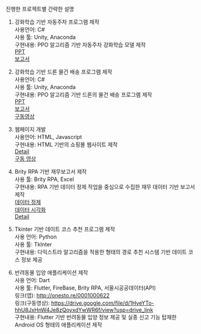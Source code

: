 진행한 프로젝트별 간략한 설명

1. 강화학습 기반 자동주차 프로그램 제작<br>
사용언어: C#<br>
사용 툴: Unity, Anaconda<br>
구현내용: PPO 알고리즘 기반 자동주차 강화학습 모델 제작<br>
<a href=https://github.com/bumkimm/portfolio/blob/main/1.%20%EA%B0%95%ED%99%94%20%ED%95%99%EC%8A%B5%20%EA%B8%B0%EB%B0%98%20%EC%9E%90%EB%8F%99%20%EC%A3%BC%EC%B0%A8%20%ED%94%84%EB%A1%9C%EA%B7%B8%EB%9E%A8%20%EC%A0%9C%EC%9E%91.pdf>PPT</a><br>
<a href=https://github.com/bumkimm/portfolio/blob/main/Unity%20%EC%9E%90%EB%8F%99%EC%A3%BC%EC%B0%A8.pdf>보고서</a>

2. 강화학습 기반 드론 물건 배송 프로그램 제작<br>
사용언어: C#<br>
사용 툴: Unity, Anaconda<br>
구현내용: PPO 알고리즘 기반 드론의 물건 배송 프로그램 제작<br>
<a href=https://github.com/bumkimm/portfolio/blob/main/%EB%93%9C%EB%A1%A0%20%EB%B0%B0%EC%86%A1%20%ED%94%84%EB%A1%9C%EA%B7%B8%EB%9E%A8.pdf>PPT</a><br>
<a href=https://github.com/bumkimm/portfolio/blob/main/Unity%20Drone%20Delivery.pdf>보고서</a><br>
[구동영상](https://drive.google.com/file/d/1ITXpDM-npArzOeZQVAE65ejhW40isow8/view?usp=drive_link)

3. 웹페이지 개발<br>
사용언어: HTML, Javascript<br>
구현내용: HTML 기반의 쇼핑몰 웹사이트 제작<br>
<a href=https://github.com/bumkimm/portfolio/blob/main/Javascript_%EC%9B%B9%ED%8E%98%EC%9D%B4%EC%A7%80%20%EC%A0%9C%EC%9E%91.pdf>Detail</a><br>
[구동 영상](https://drive.google.com/file/d/12xXJGjbrWAu_Kpi7Qe-s1dmf2eRkQ_8w/view?usp=drive_link)

4. Brity RPA 기반 재무보고서 제작<br>
사용 툴: Brity RPA, Excel<br>
구현내용: RPA 기반 데이터 정제 작업을 중심으로 수집한 재무 데이터 기반 보고서 제작<br>
[데이터 정제](https://drive.google.com/file/d/1Dm8peEFZUiMNEL0s4LVEzN5Zz2pMramb/view?usp=drive_link)<br>
[데이터 시각화](https://drive.google.com/file/d/1FEN7BhuVOtZat1tKjtQg6uuhFBeK1Ej9/view?usp=drive_link)<br>
<a href=https://github.com/bumkimm/portfolio/blob/main/RPA%20%EC%9E%AC%EB%AC%B4%20%EB%8D%B0%EC%9D%B4%ED%84%B0%20%EC%A0%95%EB%A6%AC.pdf>Detail</a><br>

6. Tkinter 기반 데이트 코스 추천 프로그램 제작<br>
사용 언어: Python<br>
사용 툴: TkInter<br>
구현내용: 다익스트라 알고리즘을 적용한 형태의 경로 추천 시스템 기반 데이트 코스 정보 제공<br>

7. 반려동물 입양 애플리케이션 제작<br>
사용 언어: Dart<br>
사용 툴: Flutter, FireBase, Brity RPA, 서울시공공데이터(API)<br>
링크(앱): http://onesto.re/0001000622 <br>
링크(구동영상): https://drive.google.com/file/d/1HveYTo-hhU8JxHnW4Je8zQoyxdYwWR6f/view?usp=drive_link <br>
구현내용: Flutter 기반 반려동물 입양 정보 제공 및 실종 신고 기능 탑재한 Android OS 형태의 애플리케이션 제작
